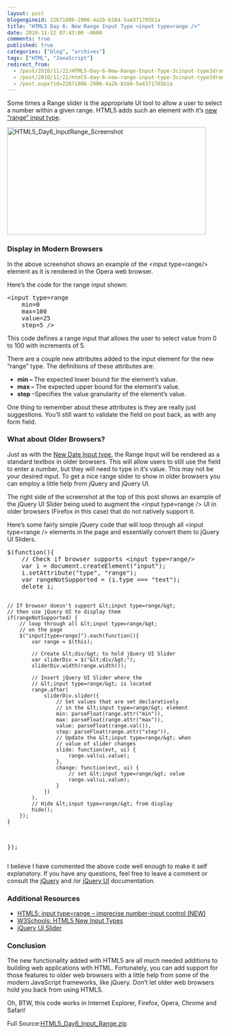 ```yaml
---
layout: post
blogengineid: 22671886-2906-4a2b-b184-5a4371785b1a
title: "HTML5 Day 6: New Range Input Type <input type=range />"
date: 2010-11-22 07:43:00 -0600
comments: true
published: true
categories: ["blog", "archives"]
tags: ["HTML", "JavaScript"]
redirect_from: 
  - /post/2010/11/22/HTML5-Day-6-New-Range-Input-Type-3cinput-type3drange-3e
  - /post/2010/11/22/html5-day-6-new-range-input-type-3cinput-type3drange-3e
  - /post.aspx?id=22671886-2906-4a2b-b184-5a4371785b1a
---
```

<!-- more -->
<p>Some times a Range slider is the appropriate UI tool to allow a user to select a number within a given range. HTML5 adds such an element with it&rsquo;s <a href="http://www.w3.org/TR/html-markup/input.range.html">new &ldquo;range&rdquo; input type</a>.</p>
<p><a href="/images/postsHTML5_Day6_InputRange_Screenshot.png"><img style="background-image: none; padding-left: 0px; padding-right: 0px; display: inline; padding-top: 0px; border-width: 0px;" title="HTML5_Day6_InputRange_Screenshot" src="/images/postsHTML5_Day6_InputRange_Screenshot_thumb.png" alt="HTML5_Day6_InputRange_Screenshot" width="464" height="251" border="0" /></a></p>
<h3>Display in Modern Browsers</h3>
<p>In the above screenshot shows an example of the &lt;input type=range/&gt; element as it is rendered in the Opera web browser.</p>
<p>Here&rsquo;s the code for the range input shown:</p>
<pre class="brush: xml; first-line: 1; tab-size: 4; toolbar: false; ">&lt;input type=range
    min=0
    max=100
    value=25
    step=5 /&gt;</pre>
<p>This code defines a range input that allows the user to select value from 0 to 100 with increments of 5.</p>
<p>There are a couple new attributes added to the input element for the new &ldquo;range&rdquo; type. The definitions of these attributes are:</p>
<ul>
<li><strong>min &ndash; </strong>The expected lower bound for the element&rsquo;s value.</li>
<li><strong>max &ndash; </strong>The expected upper bound for the element&rsquo;s value.</li>
<li><strong>step</strong> &ndash;Specifies the value granularity of the element&rsquo;s value.</li>
</ul>
<p>One thing to remember about these attributes is they are really just suggestions. You&rsquo;ll still want to validate the field on post back, as with any form field.</p>
<h3>What about Older Browsers?</h3>
<p>Just as with the <a href="/post/2010/11/18/HTML5-Day-5-New-Date-Input-Type.aspx">New Date Input type</a>, the Range Input will be rendered as a standard textbox in older browsers. This will allow users to still use the field to enter a number, but they will need to type in it&rsquo;s value. This may not be your desired input. To get a nice range slider to show in older browsers you can employ a little help from jQuery and jQuery UI.</p>
<p>The right side of the screenshot at the top of this post shows an example of the jQuery UI Slider being used to augment the &lt;input type=range /&gt; UI in older browsers (Firefox in this case) that do not natively support it.</p>
<p>Here&rsquo;s some fairly simple jQuery code that will loop through all &lt;input type=range /&gt; elements in the page and essentially convert them to jQuery UI Sliders.</p>
<pre class="brush: js; first-line: 1; tab-size: 4; toolbar: false; ">$(function(){
    // Check if browser supports &lt;input type=range/&gt;
    var i = document.createElement("input");
    i.setAttribute("type", "range");
    var rangeNotSupported = (i.type === "text");
    delete i;

    // If browser doesn't support &lt;input type=range/&gt;
    // then use jQuery UI to display them
    if(rangeNotSupported) {
        // loop through all &lt;input type=range/&gt;
        // on the page
        $("input[type=range]").each(function(){
            var range = $(this);
            
            // Create &lt;div/&gt; to hold jQuery UI Slider
            var sliderDiv = $("&lt;div/&gt;");
            sliderDiv.width(range.width());
            
            // Insert jQuery UI Slider where the
            // &lt;input type=range/&gt; is located
            range.after(
                sliderDiv.slider({
                    // Set values that are set declaratively
                    // in the &lt;input type=range/&gt; element
                    min: parseFloat(range.attr("min")),
                    max: parseFloat(range.attr("max")),
                    value: parseFloat(range.val()),
                    step: parseFloat(range.attr("step")),
                    // Update the &lt;input type=range/&gt; when
                    // value of slider changes
                    slide: function(evt, ui) {
                        range.val(ui.value);
                    },
                    change: function(evt, ui) {
                        // set &lt;input type=range/&gt; value
                        range.val(ui.value);
                    }
                })
            ).
            // Hide &lt;input type=range/&gt; from display
            hide();
        });
    }
});</pre>
<p>I believe I have commented the above code well enough to make it self explanatory. If you have any questions, feel free to leave a comment or consult the <a href="http://docs.jquery.com/">jQuery</a> and /or <a href="http://jqueryui.com">jQuery UI</a> documentation.</p>
<h3>Additional Resources</h3>
<ul>
<li><a href="http://www.w3.org/TR/html-markup/input.range.html">HTML5: input type=range &ndash; imprecise number-input control (NEW)</a></li>
<li><a href="http://www.w3schools.com/html5/html5_form_input_types.asp">W3Schools: HTML5 New Input Types</a></li>
<li><a href="http://jqueryui.com/demos/slider/">jQuery UI Slider</a></li>
</ul>
<h3>Conclusion</h3>
<p>The new functionality added with HTML5 are all much needed additions to building web applications with HTML. Fortunately, you can add support for those features to older web browsers with a little help from some of the modern JavaScript frameworks, like jQuery. Don&rsquo;t let older web browsers hold you back from using HTML5.</p>
<p>Oh, BTW, this code works in Internet Explorer, Firefox, Opera, Chrome and Safari!</p>
<div id="scid:8eb9d37f-1541-4f29-b6f4-1eea890d4876:8fd12086-e81c-4783-99a5-9104822a0797" class="wlWriterEditableSmartContent" style="margin: 0px; display: inline; float: none; padding: 0px;">
<div>Full Source:<a href="/file.axd?file=HTML5_Day6_Input_Range_1.zip" target="_self">HTML5_Day6_Input_Range.zip</a></div>
</div>
